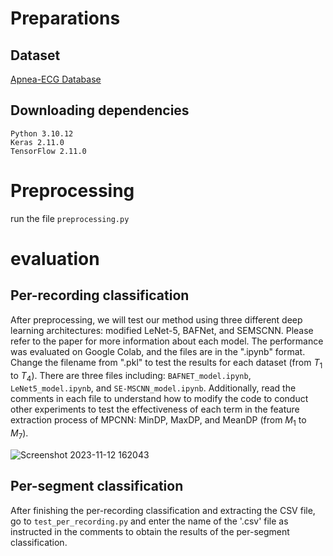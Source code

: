 # Preparations
## Dataset
[Apnea-ECG Database](https://physionet.org/content/apnea-ecg/1.0.0/)
## Downloading dependencies
```
Python 3.10.12
Keras 2.11.0
TensorFlow 2.11.0
```
# Preprocessing
run the file `preprocessing.py` 

#  evaluation

## Per-recording classification
After preprocessing, we will test our method using three different deep learning architectures: modified LeNet-5, BAFNet, and SEMSCNN. Please refer to the paper for more information about each model. The performance was evaluated on Google Colab, and the files are in the ".ipynb" format. Change the filename from ".pkl" to test the results for each dataset (from $T_1$ to $T_4$). There are three files including: `BAFNET_model.ipynb`, `LeNet5_model.ipynb`, and `SE-MSCNN_model.ipynb`. Additionally, read the comments in each file to understand how to modify the code to conduct other experiments to test the effectiveness of each term in the feature extraction process of MPCNN: MinDP, MaxDP, and MeanDP (from $M_1$ to $M_7$).

![Screenshot 2023-11-12 162043](https://github.com/vinuni-vishc/MPCNN-Sleep-Apnea/assets/104493696/76de8b69-31a8-4306-bc28-aa51d2e22a1f)

## Per-segment classification
After finishing the per-recording classification and extracting the CSV file, go to `test_per_recording.py` and enter the name of the '.csv' file as instructed in the comments to obtain the results of the per-segment classification.

